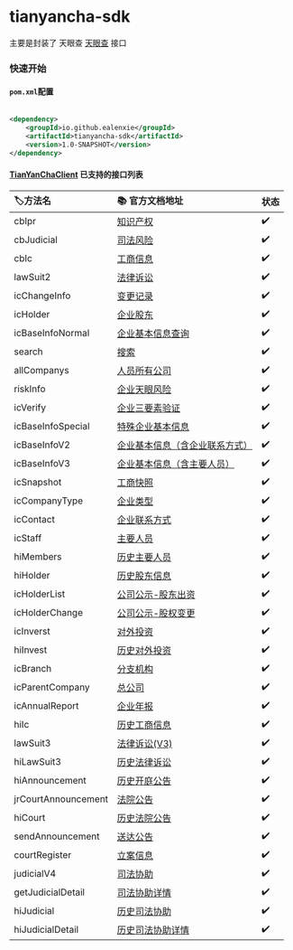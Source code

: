 tianyancha-sdk
======

主要是封装了 天眼查 [天眼查](http://open.tianyancha.com/) 接口

### 快速开始

#### `pom.xml`配置

```xml

<dependency>
    <groupId>io.github.ealenxie</groupId>
    <artifactId>tianyancha-sdk</artifactId>
    <version>1.0-SNAPSHOT</version>
</dependency>
```

#### [TianYanChaClient](https://github.com/EalenXie/sdk-all/blob/main/tianyancha-sdk/src/main/java/io/github/ealenxie/tianyancha/TianYanChaClient.java) 已支持的接口列表

| 🏷️方法名              | 📚 官方文档地址                                              | 状态  |
|:--------------------|:-------------------------------------------------------|:----|
| cbIpr               | [知识产权](http://open.tianyancha.com/open/1139)           | ✔️  |
| cbJudicial          | [司法风险](http://open.tianyancha.com/open/1002)           | ✔️  |
| cbIc                | [工商信息](http://open.tianyancha.com/open/1001)           | ✔️  |
| lawSuit2            | [法律诉讼](http://open.tianyancha.com/open/842)            | ✔️  |
| icChangeInfo        | [变更记录](http://open.tianyancha.com/open/822)            | ✔️  |
| icHolder            | [企业股东](http://open.tianyancha.com/open/821)            | ✔️  |
| icBaseInfoNormal    | [企业基本信息查询](http://open.tianyancha.com/open/1116)       | ✔️  |
| search              | [搜索](http://open.tianyancha.com/open/816)              | ✔️  |
| allCompanys         | [人员所有公司](http://open.tianyancha.com/open/450)          | ✔️  |
| riskInfo            | [企业天眼风险](http://open.tianyancha.com/open/425)          | ✔️  |
| icVerify            | [企业三要素验证](http://open.tianyancha.com/open/1074)        | ✔️  |
| icBaseInfoSpecial   | [特殊企业基本信息](http://open.tianyancha.com/open/1117)       | ✔️  |
| icBaseInfoV2        | [企业基本信息（含企业联系方式）](http://open.tianyancha.com/open/818) | ✔️  |
| icBaseInfoV3        | [企业基本信息（含主要人员）](http://open.tianyancha.com/open/819)   | ✔️  |
| icSnapshot          | [工商快照](http://open.tianyancha.com/open/1045)           | ✔️  |
| icCompanyType       | [企业类型](http://open.tianyancha.com/open/1047)           | ✔️  |
| icContact           | [企业联系方式](http://open.tianyancha.com/open/1046)         | ✔️  |
| icStaff             | [主要人员](http://open.tianyancha.com/open/820)            | ✔️  |
| hiMembers           | [历史主要人员](http://open.tianyancha.com/open/1050)         | ✔️  |
| hiHolder            | [历史股东信息](http://open.tianyancha.com/open/877)          | ✔️  |
| icHolderList        | [公司公示-股东出资](http://open.tianyancha.com/open/997)       | ✔️  |
| icHolderChange      | [公司公示-股权变更](http://open.tianyancha.com/open/998)       | ✔️  |
| icInverst           | [对外投资](http://open.tianyancha.com/open/823)            | ✔️  |
| hiInvest            | [历史对外投资](http://open.tianyancha.com/open/876)          | ✔️  |
| icBranch            | [分支机构](http://open.tianyancha.com/open/824)            | ✔️  |
| icParentCompany     | [总公司](http://open.tianyancha.com/open/963)             | ✔️  |
| icAnnualReport      | [企业年报](http://open.tianyancha.com/open/825)            | ✔️  |
| hiIc                | [历史工商信息](http://open.tianyancha.com/open/878)          | ✔️  |
| lawSuit3            | [法律诉讼(V3)](http://open.tianyancha.com/open/1114)       | ✔️  |
| hiLawSuit3          | [历史法律诉讼](http://open.tianyancha.com/open/1115)         | ✔️  |
| hiAnnouncement      | [历史开庭公告](http://open.tianyancha.com/open/875)          | ✔️  |
| jrCourtAnnouncement | [法院公告](http://open.tianyancha.com/open/841)            | ✔️  |
| hiCourt             | [历史法院公告](http://open.tianyancha.com/open/873)          | ✔️  |
| sendAnnouncement    | [送达公告](http://open.tianyancha.com/open/962)            | ✔️  |
| courtRegister       | [立案信息](http://open.tianyancha.com/open/961)            | ✔️  |
| judicialV4          | [司法协助](http://open.tianyancha.com/open/756)            | ✔️  |
| getJudicialDetail   | [司法协助详情](http://open.tianyancha.com/open/757)          | ✔️  |
| hiJudicial          | [历史司法协助](http://open.tianyancha.com/open/1015)         | ✔️  |
| hiJudicialDetail    | [历史司法协助详情](http://open.tianyancha.com/open/1016)       | ✔️  |